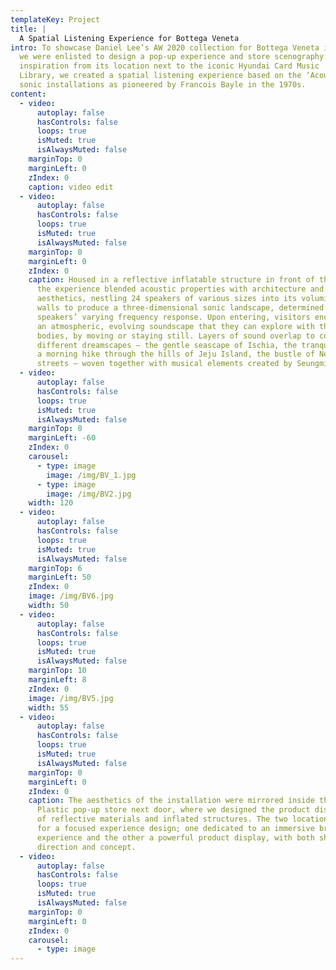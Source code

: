 ```yaml
---
templateKey: Project
title: |
  A Spatial Listening Experience for Bottega Veneta 
intro: To showcase Daniel Lee’s AW 2020 collection for Bottega Veneta in Seoul,
  we were enlisted to design a pop-up experience and store scenography. Drawing
  inspiration from its location next to the iconic Hyundai Card Music
  Library, we created a spatial listening experience based on the ‘Acousmonium’
  sonic installations as pioneered by Francois Bayle in the 1970s.
content:
  - video:
      autoplay: false
      hasControls: false
      loops: true
      isMuted: true
      isAlwaysMuted: false
    marginTop: 0
    marginLeft: 0
    zIndex: 0
    caption: video edit
  - video:
      autoplay: false
      hasControls: false
      loops: true
      isMuted: true
      isAlwaysMuted: false
    marginTop: 0
    marginLeft: 0
    zIndex: 0
    caption: Housed in a reflective inflatable structure in front of the building,
      the experience blended acoustic properties with architecture and
      aesthetics, nestling 24 speakers of various sizes into its voluminous
      walls to produce a three-dimensional sonic landscape, determined by the
      speakers’ varying frequency response. Upon entering, visitors encountered
      an atmospheric, evolving soundscape that they can explore with their
      bodies, by moving or staying still. Layers of sound overlap to conjure up
      different dreamscapes – the gentle seascape of Ischia, the tranquility of
      a morning hike through the hills of Jeju Island, the bustle of New York’s
      streets – woven together with musical elements created by Seungmin Cha.
  - video:
      autoplay: false
      hasControls: false
      loops: true
      isMuted: true
      isAlwaysMuted: false
    marginTop: 0
    marginLeft: -60
    zIndex: 0
    carousel:
      - type: image
        image: /img/BV_1.jpg
      - type: image
        image: /img/BV2.jpg
    width: 120
  - video:
      autoplay: false
      hasControls: false
      loops: true
      isMuted: true
      isAlwaysMuted: false
    marginTop: 6
    marginLeft: 50
    zIndex: 0
    image: /img/BV6.jpg
    width: 50
  - video:
      autoplay: false
      hasControls: false
      loops: true
      isMuted: true
      isAlwaysMuted: false
    marginTop: 10
    marginLeft: 8
    zIndex: 0
    image: /img/BV5.jpg
    width: 55
  - video:
      autoplay: false
      hasControls: false
      loops: true
      isMuted: true
      isAlwaysMuted: false
    marginTop: 0
    marginLeft: 0
    zIndex: 0
    caption: The aesthetics of the installation were mirrored inside the Vinyl &
      Plastic pop-up store next door, where we designed the product displays out
      of reflective materials and inflated structures. The two locations allowed
      for a focused experience design; one dedicated to an immersive brand
      experience and the other a powerful product display, with both sharing art
      direction and concept.
  - video:
      autoplay: false
      hasControls: false
      loops: true
      isMuted: true
      isAlwaysMuted: false
    marginTop: 0
    marginLeft: 0
    zIndex: 0
    carousel:
      - type: image
---
```

